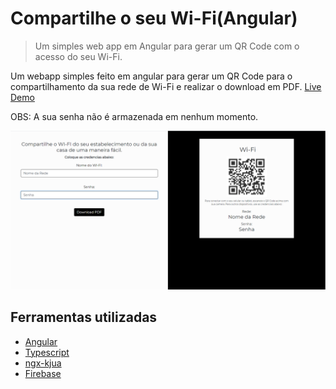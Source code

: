 # Compartilhe o seu Wi-Fi(Angular)
> Um simples web app em Angular para gerar um QR Code com o acesso do seu Wi-Fi.

Um webapp simples feito em angular para gerar um QR Code para o compartilhamento da sua rede de Wi-Fi e realizar o download em PDF. [Live Demo](https://wifi-share-fa39f.firebaseapp.com/)

OBS: A sua senha não é armazenada em nenhum momento.


![Preview-Screens](https://github.com/arachnidiskandar/wifi-share/blob/master/Screenshot.png)

## Ferramentas utilizadas

- [Angular](https://angular.io/)
- [Typescript](https://www.typescriptlang.org/)
- [ngx-kjua](https://www.typescriptlang.org/)
- [Firebase](https://firebase.google.com/)

